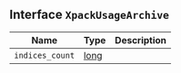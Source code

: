 ## Interface `XpackUsageArchive`

| Name | Type | Description |
| - | - | - |
| `indices_count` | [long](./long.md) | &nbsp; |
